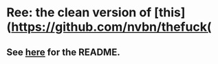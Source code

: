 # Ree: the clean version of [this](https://github.com/nvbn/thefuck(

## See [here](https://github.com/nvbn/thefuck) for the README.
